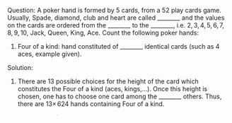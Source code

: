  Question: A poker hand is formed by 5 cards, from a 52 play cards game. Usually, Spade, diamond, club and heart are called ________ and the values on the cards are ordered from the ________ to the ________, i.e. $2,3,4,5,6,7,8,9,10$, Jack, Queen, King, Ace. Count the following poker hands:
    <ol>
    <li>Four of a kind: hand constituted of ________ identical cards (such as 4 aces, example given).</li>
    </ol>
    Solution: 
    <ol>
    <li>There are 13 possible choices for the height of the card which constitutes the Four of a kind (aces, kings,...). Once this height is chosen, one has to choose one card among the ________ others. Thus, there are $13 \times ________=624$ hands containing Four of a kind.</li>
    </ol>